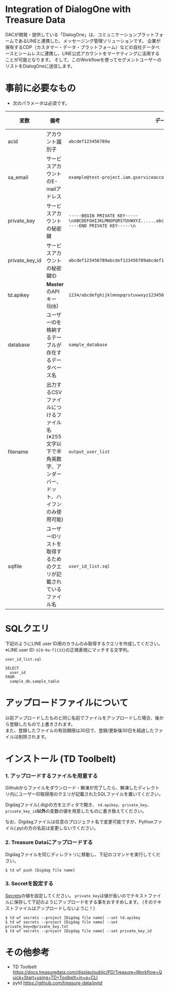 # Integration of DialogOne with Treasure Data 
DACが開発・提供している「DialogOne」は、コミュニケーションプラットフォームであるLINEと連携した、メッセージング管理ソリューションです。
企業が保有するCDP（カスタマー・データ・プラットフォーム）などの自社データベースとシームレスに連携し、LINE公式アカウントをマーケティングに活用することが可能となります。
そして、このWorkflowを使ってセグメントユーザーのリストをDialogOneに送信します。

# 事前に必要なもの
- 次のパラメータは必須です。

| 変数 | 備考 | データ例 | データ取得元 |
| -------- | ----------- | -------- | -------- |
| acid |アカウント識別子 | `abcdef123456789a`| DAC |
| sa_email | サービスアカウントのE-mailアドレス | `example@test-project.iam.gserviceaccount.com`| DAC |
| private_key | サービスアカウントの秘密鍵 | `-----BEGIN PRIVATE KEY-----\nABCDEFGHIJKLMNOPQRSTUVWXYZ......abcdefghijklmnopqrstuvwxyz+1234567890=\n-----END PRIVATE KEY-----\n`| DAC |
| private_key_id | サービスアカウントの秘密鍵ID | `abcdef123456789abcdef123456789abcdef1234`| DAC |
| td.apikey | **Master**のAPIキー([link](https://docs.treasuredata.com/display/public/PD/Getting+Your+API+Keys)) | `1234/abcdefghijklmnopqrstuvwxyz1234567890`| Treasure Data |
| database | ユーザーIDを格納するテーブルが存在するデータベース名 | `sample_database` | Treasure Data |
| filename | 出力するCSVファイルにつけるファイル名 (※255文字以下で半角英数字、アンダーバー、ドット、ハイフンのみ使用可能) | `output_user_list`|  |
| sqlfile | ユーザーIDリストを取得するためのクエリが記載されているファイル名 | `user_id_list.sql` |  |

# SQLクエリ
下記のようにLINE user ID用のカラムのみ取得するクエリを作成してください。  
※LINE user ID: `U[0-9a-f]{32}`の正規表現にマッチする文字列。

`user_id_list.sql`
```
SELECT 
  user_id
FROM
  sample_db.sample_table
```

# アップロードファイルについて
以前アップロードしたものと同じ名前でファイルをアップロードした場合、後から登録したもので上書きされます。  
また、登録したファイルの有効期限は30日で、登録/更新後30日を超過したファイルは削除されます。

# インストール (TD Toolbelt)  
### 1. アップロードするファイルを用意する
Githubからファイルをダウンロード・解凍が完了したら、解凍したディレクトリ内にユーザーID取得用のクエリが記載されたSQLファイルを置いてください。

Digdagファイル(.dig)の方をエディタで開き、 `td.apikey`、`private_key`、`private_key_id`**以外**の変数の値を用意したものに書き換えてください。

なお、Digdagファイルは任意のプロジェクト名で変更可能ですが、Pythonファイル(.py)の方の名前は変更しないでください。



### 2. Treasure Dataにアップロードする
Digdagファイルを同じディレクトリに移動し、下記のコマンドを実行してください。


    $ td wf push [Digdag file name]
### 3. Secretを設定する
[Secrets](https://docs.treasuredata.com/display/public/PD/About+Workflow+Secret+Management)の値を設定してください。
`private_key`は値が長いのでテキストファイルに保存して下記のようにアップロードをする事をおすすめします。  (そのテキストファイルはアップロードしないように！)

    $ td wf secrets --project [Digdag file name] --set td.apikey
    $ td wf secrets --project [Digdag file name] --set private_key=@private_key.txt
    $ td wf secrets --project [Digdag file name] --set private_key_id


# その他参考
- TD Toolbelt
https://docs.treasuredata.com/display/public/PD/Treasure+Workflow+Quick+Start+using+TD+Toolbelt+in+a+CLI
- pytd
https://github.com/treasure-data/pytd
